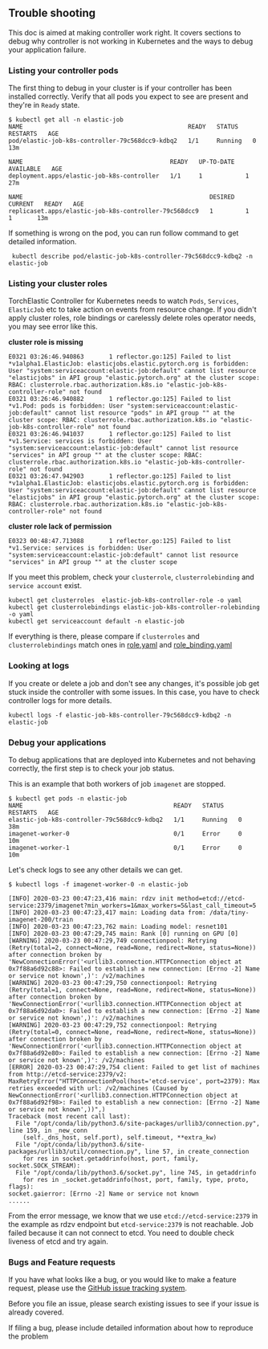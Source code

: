 ## Trouble shooting

This doc is aimed at making controller work right.
It covers sections to debug why controller is not working in Kubernetes and the ways to debug your application failure.  


### Listing your controller pods 

The first thing to debug in your cluster is if your controller has been installed correctly.
Verify that all pods you expect to see are present and they're in `Ready` state. 


```shell
$ kubectl get all -n elastic-job
NAME                                              READY   STATUS    RESTARTS   AGE
pod/elastic-job-k8s-controller-79c568dcc9-kdbq2   1/1     Running   0          13m

NAME                                         READY   UP-TO-DATE   AVAILABLE   AGE
deployment.apps/elastic-job-k8s-controller   1/1     1            1           27m

NAME                                                    DESIRED   CURRENT   READY   AGE
replicaset.apps/elastic-job-k8s-controller-79c568dcc9   1         1         1       13m
```

If something is wrong on the pod, you can run follow command to get detailed information.

```
 kubectl describe pod/elastic-job-k8s-controller-79c568dcc9-kdbq2 -n elastic-job
```

### Listing your cluster roles

TorchElastic Controller for Kubernetes needs to watch `Pods`, `Services`, `ElasticJob` etc to take action on events from resource change.
If you didn't apply cluster roles, role bindings or carelessly delete roles operator needs, you may see error like this. 


__cluster role is missing__
```shell
E0321 03:26:46.940863       1 reflector.go:125] Failed to list *v1alpha1.ElasticJob: elasticjobs.elastic.pytorch.org is forbidden: User "system:serviceaccount:elastic-job:default" cannot list resource "elasticjobs" in API group "elastic.pytorch.org" at the cluster scope: RBAC: clusterrole.rbac.authorization.k8s.io "elastic-job-k8s-controller-role" not found
E0321 03:26:46.940882       1 reflector.go:125] Failed to list *v1.Pod: pods is forbidden: User "system:serviceaccount:elastic-job:default" cannot list resource "pods" in API group "" at the cluster scope: RBAC: clusterrole.rbac.authorization.k8s.io "elastic-job-k8s-controller-role" not found
E0321 03:26:46.941037       1 reflector.go:125] Failed to list *v1.Service: services is forbidden: User "system:serviceaccount:elastic-job:default" cannot list resource "services" in API group "" at the cluster scope: RBAC: clusterrole.rbac.authorization.k8s.io "elastic-job-k8s-controller-role" not found
E0321 03:26:47.942903       1 reflector.go:125] Failed to list *v1alpha1.ElasticJob: elasticjobs.elastic.pytorch.org is forbidden: User "system:serviceaccount:elastic-job:default" cannot list resource "elasticjobs" in API group "elastic.pytorch.org" at the cluster scope: RBAC: clusterrole.rbac.authorization.k8s.io "elastic-job-k8s-controller-role" not found
``` 

__cluster role lack of permission__
```shell
E0323 00:48:47.713088       1 reflector.go:125] Failed to list *v1.Service: services is forbidden: User "system:serviceaccount:elastic-job:default" cannot list resource "services" in API group "" at the cluster scope
```

If you meet this problem, check your `clusterrole`, `clusterrolebinding` and `service account` exist.

```shell
kubectl get clusterroles  elastic-job-k8s-controller-role -o yaml
kubectl get clusterrolebindings elastic-job-k8s-controller-rolebinding -o yaml
kubectl get serviceaccount default -n elastic-job
```

If everything is there, please compare if `clusterroles` and `clusterrolebindings` match ones in [role.yaml](./config/rbac/role.yaml) and [role_binding.yaml](./config/rbac/role_binding.yaml)

### Looking at logs

If you create or delete a job and don't see any changes, it's possible job get stuck inside the controller with some issues. 
In this case, you have to check controller logs for more details.

```shell
kubectl logs -f elastic-job-k8s-controller-79c568dcc9-kdbq2 -n elastic-job
```

### Debug your applications

To debug applications that are deployed into Kubernetes and not behaving correctly, the first step is to check your job status. 

This is an example that both workers of job `imagenet` are stopped. 

```shell
$ kubectl get pods -n elastic-job
NAME                                          READY   STATUS    RESTARTS   AGE
elastic-job-k8s-controller-79c568dcc9-kdbq2   1/1     Running   0          38m
imagenet-worker-0                             0/1     Error     0          10m
imagenet-worker-1                             0/1     Error     0          10m
```
Let's check logs to see any other details we can get.

```shell
$ kubectl logs -f imagenet-worker-0 -n elastic-job

[INFO] 2020-03-23 00:47:23,416 main: rdzv init method=etcd://etcd-service:2379/imagenet?min_workers=1&max_workers=5&last_call_timeout=5
[INFO] 2020-03-23 00:47:23,417 main: Loading data from: /data/tiny-imagenet-200/train
[INFO] 2020-03-23 00:47:23,762 main: Loading model: resnet101
[INFO] 2020-03-23 00:47:29,745 main: Rank [0] running on GPU [0]
[WARNING] 2020-03-23 00:47:29,749 connectionpool: Retrying (Retry(total=2, connect=None, read=None, redirect=None, status=None)) after connection broken by 'NewConnectionError('<urllib3.connection.HTTPConnection object at 0x7f88a6d92c88>: Failed to establish a new connection: [Errno -2] Name or service not known',)': /v2/machines
[WARNING] 2020-03-23 00:47:29,750 connectionpool: Retrying (Retry(total=1, connect=None, read=None, redirect=None, status=None)) after connection broken by 'NewConnectionError('<urllib3.connection.HTTPConnection object at 0x7f88a6d92da0>: Failed to establish a new connection: [Errno -2] Name or service not known',)': /v2/machines
[WARNING] 2020-03-23 00:47:29,752 connectionpool: Retrying (Retry(total=0, connect=None, read=None, redirect=None, status=None)) after connection broken by 'NewConnectionError('<urllib3.connection.HTTPConnection object at 0x7f88a6d92e80>: Failed to establish a new connection: [Errno -2] Name or service not known',)': /v2/machines
[ERROR] 2020-03-23 00:47:29,754 client: Failed to get list of machines from http://etcd-service:2379/v2: MaxRetryError("HTTPConnectionPool(host='etcd-service', port=2379): Max retries exceeded with url: /v2/machines (Caused by NewConnectionError('<urllib3.connection.HTTPConnection object at 0x7f88a6d92f98>: Failed to establish a new connection: [Errno -2] Name or service not known',))",)
Traceback (most recent call last):
  File "/opt/conda/lib/python3.6/site-packages/urllib3/connection.py", line 159, in _new_conn
    (self._dns_host, self.port), self.timeout, **extra_kw)
  File "/opt/conda/lib/python3.6/site-packages/urllib3/util/connection.py", line 57, in create_connection
    for res in socket.getaddrinfo(host, port, family, socket.SOCK_STREAM):
  File "/opt/conda/lib/python3.6/socket.py", line 745, in getaddrinfo
    for res in _socket.getaddrinfo(host, port, family, type, proto, flags):
socket.gaierror: [Errno -2] Name or service not known
......
```

From the error message, we know that we use `etcd://etcd-service:2379` in the example as rdzv endpoint but `etcd-service:2379` is not reachable. 
Job failed because it can not connect to etcd. You need to double check liveness of etcd and try again.


### Bugs and Feature requests

If you have what looks like a bug, or you would like to make a feature request, please use the [GitHub issue tracking system](https://github.com/pytorch/elastic/issues).

Before you file an issue, please search existing issues to see if your issue is already covered.

If filing a bug, please include detailed information about how to reproduce the problem
